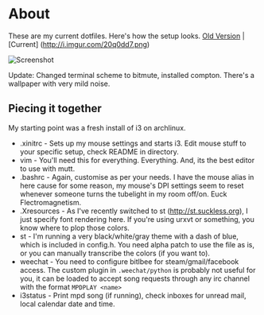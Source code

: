 # About
These are my current dotfiles. Here's how the setup looks. [Old Version](https://camo.githubusercontent.com/652b42ee3ccce4706be8578ffff1db4dd930c48a/687474703a2f2f692e696d6775722e636f6d2f646756365265382e706e67) 
| [Current] (http://i.imgur.com/20q0dd7.png)

![Screenshot](http://i.imgur.com/20q0dd7.png)

Update: Changed terminal scheme to bitmute, installed compton. There's a wallpaper with very mild noise.

## Piecing it together
My starting point was a fresh install of i3 on archlinux.

* .xinitrc - Sets up my mouse settings and starts i3. Edit mouse stuff to your specific setup, check README in directory.
* vim - You'll need this for everything. Everything. And, its the best editor to use with mutt.
* .bashrc - Again, customise as per your needs. I have the mouse alias in here cause for some reason, my mouse's
 DPI settings seem to reset whenever someone turns the tubelight in my room off/on. Euck Flectromagnetism.
* .Xresources - As I've recently switched to st (http://st.suckless.org), I just specify font rendering here. If you're
 using urxvt or something, you know where to plop those colors.
* st - I'm running a very black/white/gray theme with a dash of blue, which is included in config.h. You need alpha
 patch to use the file as is, or you can manually transcribe the colors (if you want to).
* weechat -  You need to configure bitlbee for steam/gmail/facebook access. The custom plugin in `.weechat/python` is
 probably not useful for you, it can be loaded to accept song requests through
 any irc channel with the format `MPDPLAY <name>`
* i3status - Print mpd song (if running), check inboxes for unread mail, local calendar date and time.
